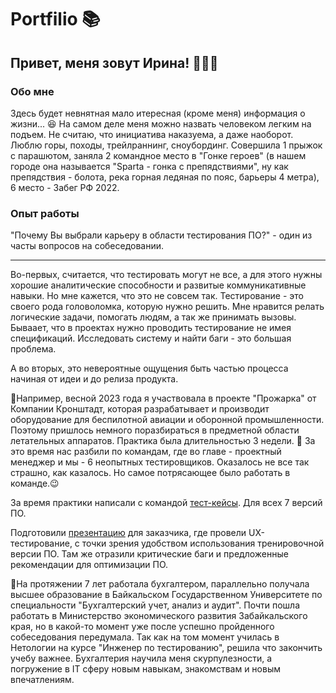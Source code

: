 # Portfilio 📚
## Привет, меня зовут Ирина! 🙋🏻‍♀️
### Обо мне
Здесь будет невнятная мало итересная (кроме меня) информация о жизни... 😆 На самом деле меня можно назвать человеком легким на подъем. Не считаю, что инициатива наказуема, а даже наоборот. Люблю горы, походы, трейлраннинг, сноубординг. Совершила 1 прыжок с парашютом, заняла 2 командное место в "Гонке героев" (в нашем городе она называется "Sparta - гонка с препядствиями", ну как препядствия - болота, река горная ледяная по пояс, барьеры 4 метра), 6 место - Забег РФ 2022.

### Опыт работы

"Почему Вы выбрали карьеру в области тестирования ПО?" - один из часты вопросов на собеседовании.
___
Во-первых, считается, что тестировать могут не все, а для этого нужны хорошие аналитические способности и развитые коммуникативные навыки. Но мне кажется, что это не совсем так. Тестирование - это своего рода головоломка, которую нужно решить. Мне нравится релать логические задачи, помогать людям, а так же принимать вызовы. Бываает, что в проектах нужно проводить тестирование не имея спецификаций. Исследовать систему и найти баги - это большая проблема.

А во вторых, это невероятные ощущения быть частью процесса начиная от идеи и до релиза продукта. 

📌Например, весной 2023 года я участвовала в проекте "Прожарка" от Компании Кронштадт, которая разрабатывает и производит оборудование для беспилотной авиации и оборонной промышленности. Поэтому пришлось немного поразбираться в предметной области летательных аппаратов. Практика была длительностью 3 недели. 📝 За это время нас разбили по командам, где во главе - проектный менеджер и мы - 6 неопытных тестировщиков. Оказалось не все так страшно, как казалось. Но самое потрясающее было работать в команде.😉 

За время практики написали с командой [тест-кейсы](https://docs.google.com/spreadsheets/d/1VUGIcs8ETGBgDkgxqJjTo0PrfMVup-QiwPoVyBraITA/edit?usp=sharing). Для всех 7 версий ПО.

Подготовили [презентацию](https://docs.google.com/presentation/d/1sJaa4wy6c9QPZQ6AKaB4RVpz6I0iZXpib6nxxHhaaeo/edit?usp=sharing) для заказчика, где провели UX-тестирование, с точки зрения удобством использования тренировочной версии ПО. Там же отразили критические баги и предложенные рекомендации для оптимизации ПО.

📌На протяжении 7 лет работала бухгалтером, параллельно получала высшее образование в Байкальском Государственном Университете по специальности "Бухгалтерский учет, анализ и аудит". Почти пошла работать в Министерство экономического развития Забайкальского края, но в какой-то момент уже после успешно пройденного собеседования передумала. Так как на том момент училась в Нетологии на курсе "Инженер по тестированию", решила что закончить учебу важнее. Бухгалтерия научила меня скурпулезности, а погружение в IT сферу новым навыкам, знакомствам и новым впечатлениям.
